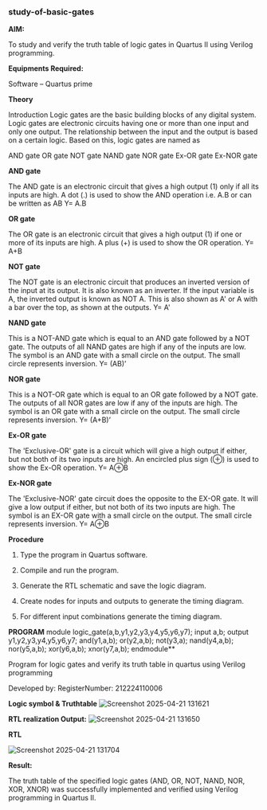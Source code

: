 ### study-of-basic-gates

**AIM:** 

To study and verify the truth table of logic gates in Quartus II using Verilog programming.

**Equipments Required:**

Software – Quartus prime 

**Theory**

Introduction Logic gates are the basic building blocks of any digital system. Logic gates are electronic circuits having one or more than one input and only one output. The relationship between the input and the output is based on a certain logic. Based on this, logic gates are named as

AND gate OR gate NOT gate NAND gate NOR gate Ex-OR gate Ex-NOR gate

**AND gate**

The AND gate is an electronic circuit that gives a high output (1) only if all its inputs are high. A dot (.) is used to show the AND operation i.e. A.B or can be written as AB
Y= A.B

**OR gate** 

The OR gate is an electronic circuit that gives a high output (1) if one or more of its inputs are high. A plus (+) is used to show the OR operation.
Y= A+B

**NOT gate**

The NOT gate is an electronic circuit that produces an inverted version of the input at its output. It is also known as an inverter. If the input variable is A, the inverted output is known as NOT A. This is also shown as A' or A with a bar over the top, as shown at the outputs.
Y= A'

**NAND gate**

This is a NOT-AND gate which is equal to an AND gate followed by a NOT gate. The outputs of all NAND gates are high if any of the inputs are low. The symbol is an AND gate with a small circle on the output. The small circle represents inversion.
Y= (AB)’

**NOR gate**

This is a NOT-OR gate which is equal to an OR gate followed by a NOT gate. The outputs of all NOR gates are low if any of the inputs are high. The symbol is an OR gate with a small circle on the output. The small circle represents inversion.
Y= (A+B)’

**Ex-OR gate**

The 'Exclusive-OR' gate is a circuit which will give a high output if either, but not both of its two inputs are high. An encircled plus sign (⊕) is used to show the Ex-OR operation.
Y= A⊕B

**Ex-NOR gate**

The 'Exclusive-NOR' gate circuit does the opposite to the EX-OR gate. It will give a low output if either, but not both of its two inputs are high. The symbol is an EX-OR gate with a small circle on the output. The small circle represents inversion.
Y= A⊕B

**Procedure** 

1.	Type the program in Quartus software.

2.	Compile and run the program.

3.	Generate the RTL schematic and save the logic diagram.

4.	Create nodes for inputs and outputs to generate the timing diagram.

5.	For different input combinations generate the timing diagram.


**PROGRAM**
   module logic_gate(a,b,y1,y2,y3,y4,y5,y6,y7);
   input a,b;
   output y1,y2,y3,y4,y5,y6,y7;
   and(y1,a,b);
   or(y2,a,b);
   not(y3,a);
   nand(y4,a,b);
   nor(y5,a,b);
   xor(y6,a,b);
   xnor(y7,a,b);
   endmodule**

Program for logic gates and verify its truth table in quartus using Verilog programming

 Developed by: RegisterNumber: 212224110006
 
**Logic symbol & Truthtable**
![Screenshot 2025-04-21 131621](https://github.com/user-attachments/assets/28cfec60-b787-43aa-ac5c-e9751127892d)


**RTL realization Output:** 
![Screenshot 2025-04-21 131650](https://github.com/user-attachments/assets/f1c4a61e-dc15-444d-93d4-723919fd0b36)


**RTL**

![Screenshot 2025-04-21 131704](https://github.com/user-attachments/assets/c3ae5472-af0e-4318-88e3-613fb5c54d72)


**Result:**

The truth table of the specified logic gates (AND, OR, NOT, NAND, NOR, XOR, XNOR) was successfully implemented and verified using Verilog programming in Quartus II.


